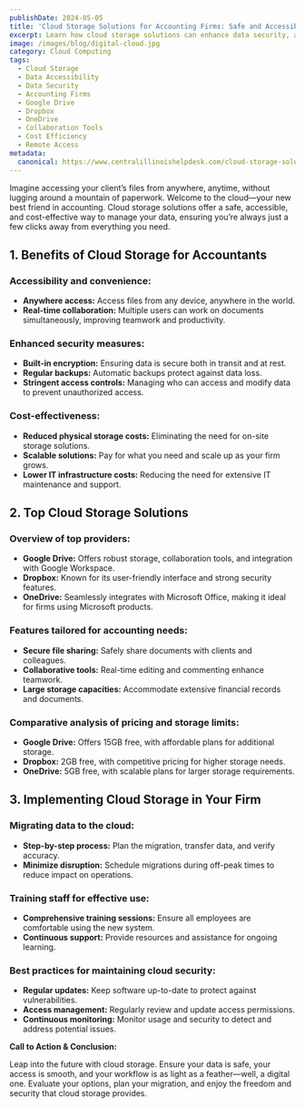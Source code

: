 ```yaml
---
publishDate: 2024-05-05
title: 'Cloud Storage Solutions for Accounting Firms: Safe and Accessible Data'
excerpt: Learn how cloud storage solutions can enhance data security, accessibility, and cost-effectiveness for accounting firms.
image: /images/blog/digital-cloud.jpg
category: Cloud Computing
tags:
  - Cloud Storage
  - Data Accessibility
  - Data Security
  - Accounting Firms
  - Google Drive
  - Dropbox
  - OneDrive
  - Collaboration Tools
  - Cost Efficiency
  - Remote Access
metadata:
  canonical: https://www.centralillinoishelpdesk.com/cloud-storage-solutions-for-accounting-firms-safe-and-accessible-data
---
```


Imagine accessing your client’s files from anywhere, anytime, without lugging around a mountain of paperwork. Welcome to the cloud—your new best friend in accounting. Cloud storage solutions offer a safe, accessible, and cost-effective way to manage your data, ensuring you’re always just a few clicks away from everything you need.

## 1. Benefits of Cloud Storage for Accountants

### Accessibility and convenience:

- **Anywhere access:** Access files from any device, anywhere in the world.
- **Real-time collaboration:** Multiple users can work on documents simultaneously, improving teamwork and productivity.

### Enhanced security measures:

- **Built-in encryption:** Ensuring data is secure both in transit and at rest.
- **Regular backups:** Automatic backups protect against data loss.
- **Stringent access controls:** Managing who can access and modify data to prevent unauthorized access.

### Cost-effectiveness:

- **Reduced physical storage costs:** Eliminating the need for on-site storage solutions.
- **Scalable solutions:** Pay for what you need and scale up as your firm grows.
- **Lower IT infrastructure costs:** Reducing the need for extensive IT maintenance and support.

## 2. Top Cloud Storage Solutions

### Overview of top providers:

- **Google Drive:** Offers robust storage, collaboration tools, and integration with Google Workspace.
- **Dropbox:** Known for its user-friendly interface and strong security features.
- **OneDrive:** Seamlessly integrates with Microsoft Office, making it ideal for firms using Microsoft products.

### Features tailored for accounting needs:

- **Secure file sharing:** Safely share documents with clients and colleagues.
- **Collaborative tools:** Real-time editing and commenting enhance teamwork.
- **Large storage capacities:** Accommodate extensive financial records and documents.

### Comparative analysis of pricing and storage limits:

- **Google Drive:** Offers 15GB free, with affordable plans for additional storage.
- **Dropbox:** 2GB free, with competitive pricing for higher storage needs.
- **OneDrive:** 5GB free, with scalable plans for larger storage requirements.

## 3. Implementing Cloud Storage in Your Firm

### Migrating data to the cloud:

- **Step-by-step process:** Plan the migration, transfer data, and verify accuracy.
- **Minimize disruption:** Schedule migrations during off-peak times to reduce impact on operations.

### Training staff for effective use:

- **Comprehensive training sessions:** Ensure all employees are comfortable using the new system.
- **Continuous support:** Provide resources and assistance for ongoing learning.

### Best practices for maintaining cloud security:

- **Regular updates:** Keep software up-to-date to protect against vulnerabilities.
- **Access management:** Regularly review and update access permissions.
- **Continuous monitoring:** Monitor usage and security to detect and address potential issues.

**Call to Action & Conclusion:**

Leap into the future with cloud storage. Ensure your data is safe, your access is smooth, and your workflow is as light as a feather—well, a digital one. Evaluate your options, plan your migration, and enjoy the freedom and security that cloud storage provides.
